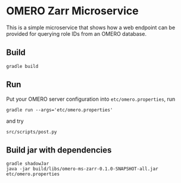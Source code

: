 # OMERO Zarr Microservice

This is a simple microservice that shows how a web endpoint can be provided
for querying role IDs from an OMERO database.


## Build

    gradle build


## Run

Put your OMERO server configuration into `etc/omero.properties`, run

    gradle run --args='etc/omero.properties'

and try

    src/scripts/post.py


## Build jar with dependencies

    gradle shadowJar
    java -jar build/libs/omero-ms-zarr-0.1.0-SNAPSHOT-all.jar etc/omero.properties
